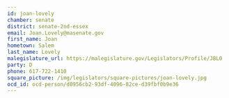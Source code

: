 ```yaml
---
id: joan-lovely
chamber: senate
district: senate-2nd-essex
email: Joan.Lovely@masenate.gov
first_name: Joan
hometown: Salem
last_name: Lovely
malegislature_url: https://malegislature.gov/Legislators/Profile/JBL0
party: D
phone: 617-722-1410
square_picture: /img/legislators/square-pictures/joan-lovely.jpg
ocd_id: ocd-person/d0956cb2-93df-4096-82ce-d39fbf0b9e36
---
```

